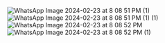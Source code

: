
![WhatsApp Image 2024-02-23 at 8 08 51 PM (1)](https://github.com/varshaislur/Shopping_Cart/assets/143340791/3fcbee76-675e-4b1b-a6db-41d44fd4e4f8)
![WhatsApp Image 2024-02-23 at 8 08 51 PM (1) (1)](https://github.com/varshaislur/Shopping_Cart/assets/143340791/df1d02d9-1901-4363-bc7a-a8adde9613e7)
![WhatsApp Image 2024-02-23 at 8 08 52 PM](https://github.com/varshaislur/Shopping_Cart/assets/143340791/f0933745-814c-4092-8cc3-e3540fdc2537)
![WhatsApp Image 2024-02-23 at 8 08 52 PM (1)](https://github.com/varshaislur/Shopping_Cart/assets/143340791/a682c03c-446d-43ac-b1a5-c854747bcefd)
